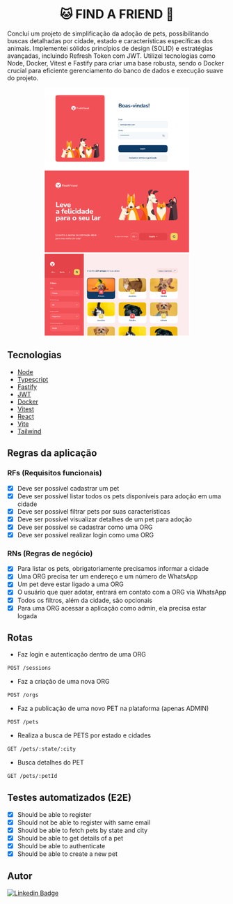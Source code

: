 <h1 align="center">🐱 FIND A FRIEND 🐶</h1>

Concluí um projeto de simplificação da adoção de pets, possibilitando buscas detalhadas por cidade, estado e características específicas dos animais. Implementei sólidos princípios de design (SOLID) e estratégias avançadas, incluindo Refresh Token com JWT. Utilizei tecnologias como Node, Docker, Vitest e Fastify para criar uma base robusta, sendo o Docker crucial para eficiente gerenciamento do banco de dados e execução suave do projeto.

<p align="center">
  <img src="./assets/welcome-page.png" alt="Default Image" style="width: 332px"/>
  <img src="./assets/home-page.png" alt="Default Image" style="width: 332px"/>
  <img src="./assets/pet-page.png" alt="Default Image" style="width: 332px"/>
</p>

## Tecnologias

- [Node](https://nodejs.org/en/docs)
- [Typescript](https://www.typescriptlang.org/docs/)
- [Fastify](https://fastify.dev/docs/latest/)
- [JWT](https://jwt.io/introduction)
- [Docker](https://docs.docker.com/)
- [Vitest](https://vitest.dev/)
- [React](https://react.dev/learn)
- [Vite](https://vitejs.dev/guide/)
- [Tailwind](https://tailwindcss.com/)

## Regras da aplicação 

### RFs (Requisitos funcionais)

- [x] Deve ser possível cadastrar um pet
- [x] Deve ser possível listar todos os pets disponíveis para adoção em uma cidade
- [x] Deve ser possível filtrar pets por suas características
- [x] Deve ser possível visualizar detalhes de um pet para adoção
- [x] Deve ser possível se cadastrar como uma ORG
- [x] Deve ser possível realizar login como uma ORG

### RNs (Regras de negócio)

- [x] Para listar os pets, obrigatoriamente precisamos informar a cidade
- [x] Uma ORG precisa ter um endereço e um número de WhatsApp
- [x] Um pet deve estar ligado a uma ORG
- [x] O usuário que quer adotar, entrará em contato com a ORG via WhatsApp
- [x] Todos os filtros, além da cidade, são opcionais
- [x] Para uma ORG acessar a aplicação como admin, ela precisa estar logada

## Rotas
- Faz login e autenticação dentro de uma ORG
```bash
POST /sessions
```

- Faz a criação de uma nova ORG
```bash
POST /orgs
```

- Faz a publicação de uma novo PET na plataforma (apenas ADMIN)
```bash
POST /pets
```

- Realiza a busca de PETS por estado e cidades
```bash
GET /pets/:state/:city
```

-  Busca detalhes do PET
```bash
GET /pets/:petId
```

## Testes automatizados (E2E)

  - [x] Should be able to register
  - [x] Should not be able to register with same email
  - [x] Should be able to fetch pets by state and city
  - [x] Should be able to get details of a pet
  - [x] Should be able to authenticate
  - [x] Should be able to create a new pet

## Autor

[![Linkedin Badge](https://img.shields.io/badge/-LinkedIn-blue?style=flat-square&logo=Linkedin&logoColor=white&link=https://www.linkedin.com/in/matheusgmello/)](https://www.linkedin.com/in/matheusgmello/)

